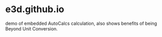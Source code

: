 # e3d.github.io
demo of embedded AutoCalcs calculation, also shows benefits of being Beyond Unit Conversion.
